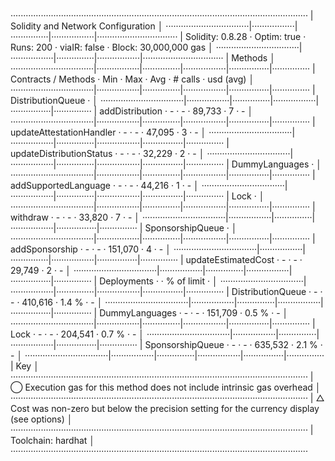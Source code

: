 ······················································································································
|  Solidity and Network Configuration                                                                                │
·································|·················|···············|·················|································
|  Solidity: 0.8.28              ·  Optim: true    ·  Runs: 200    ·  viaIR: false   ·     Block: 30,000,000 gas     │
·································|·················|···············|·················|································
|  Methods                                                                                                           │
·································|·················|···············|·················|················|···············
|  Contracts / Methods           ·  Min            ·  Max          ·  Avg            ·  # calls       ·  usd (avg)   │
·································|·················|···············|·················|················|···············
|  DistributionQueue             ·                                                                                   │
·································|·················|···············|·················|················|···············
|      addDistribution           ·              -  ·            -  ·         89,733  ·             7  ·           -  │
·································|·················|···············|·················|················|···············
|      updateAttestationHandler  ·              -  ·            -  ·         47,095  ·             3  ·           -  │
·································|·················|···············|·················|················|···············
|      updateDistributionStatus  ·              -  ·            -  ·         32,229  ·             2  ·           -  │
·································|·················|···············|·················|················|···············
|  DummyLanguages                ·                                                                                   │
·································|·················|···············|·················|················|···············
|      addSupportedLanguage      ·              -  ·            -  ·         44,216  ·             1  ·           -  │
·································|·················|···············|·················|················|···············
|  Lock                          ·                                                                                   │
·································|·················|···············|·················|················|···············
|      withdraw                  ·              -  ·            -  ·         33,820  ·             7  ·           -  │
·································|·················|···············|·················|················|···············
|  SponsorshipQueue              ·                                                                                   │
·································|·················|···············|·················|················|···············
|      addSponsorship            ·              -  ·            -  ·        151,070  ·             4  ·           -  │
·································|·················|···············|·················|················|···············
|      updateEstimatedCost       ·              -  ·            -  ·         29,749  ·             2  ·           -  │
·································|·················|···············|·················|················|···············
|  Deployments                                     ·                                 ·  % of limit    ·              │
·································|·················|···············|·················|················|···············
|  DistributionQueue             ·              -  ·            -  ·        410,616  ·         1.4 %  ·           -  │
·································|·················|···············|·················|················|···············
|  DummyLanguages                ·              -  ·            -  ·        151,709  ·         0.5 %  ·           -  │
·································|·················|···············|·················|················|···············
|  Lock                          ·              -  ·            -  ·        204,541  ·         0.7 %  ·           -  │
·································|·················|···············|·················|················|···············
|  SponsorshipQueue              ·              -  ·            -  ·        635,532  ·         2.1 %  ·           -  │
·································|·················|···············|·················|················|···············
|  Key                                                                                                               │
······················································································································
|  ◯  Execution gas for this method does not include intrinsic gas overhead                                          │
······················································································································
|  △  Cost was non-zero but below the precision setting for the currency display (see options)                       │
······················································································································
|  Toolchain:  hardhat                                                                                               │
······················································································································